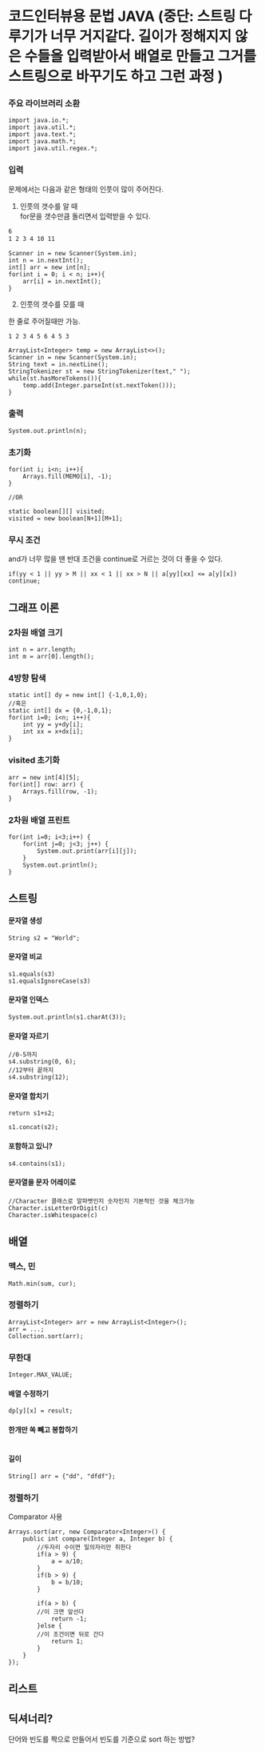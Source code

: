 # 코드인터뷰용 문법 JAVA (중단: 스트링 다루기가 너무 거지같다. 길이가 정해지지 않은 수들을 입력받아서 배열로 만들고 그거를 스트링으로 바꾸기도 하고 그런 과정 )
### 주요 라이브러리 소환
```
import java.io.*;
import java.util.*;
import java.text.*;
import java.math.*;
import java.util.regex.*;
```

### 입력
문제에서는 다음과 같은 형태의 인풋이 많이 주어진다.

1) 인풋의 갯수를 알 때   
for문을 갯수만큼 돌리면서 입력받을 수 있다.

``` bash
6
1 2 3 4 10 11
```


```
Scanner in = new Scanner(System.in);
int n = in.nextInt();
int[] arr = new int[n];
for(int i = 0; i < n; i++){
    arr[i] = in.nextInt();
}
```

2) 인풋의 갯수를 모를 때

한 줄로 주어질때만 가능.
  
```
1 2 3 4 5 6 4 5 3
```

```
ArrayList<Integer> temp = new ArrayList<>();
Scanner in = new Scanner(System.in);
String text = in.nextLine();
StringTokenizer st = new StringTokenizer(text," ");
while(st.hasMoreTokens()){
	temp.add(Integer.parseInt(st.nextToken()));
}

```

### 출력
```
System.out.println(n);
```

### 초기화
```
for(int i; i<n; i++){
	Arrays.fill(MEMO[i], -1);
}

//OR

static boolean[][] visited;
visited = new boolean[N+1][M+1];

```
### 무시 조건
and가 너무 많을 땐 반대 조건을 continue로 거르는 것이 더 좋을 수 있다.

```
if(yy < 1 || yy > M || xx < 1 || xx > N || a[yy][xx] <= a[y][x]) continue;
```

## 그래프 이론
### 2차원 배열 크기
```
int n = arr.length;
int m = arr[0].length();

```
### 4방향 탐색
```
static int[] dy = new int[] {-1,0,1,0};
//혹은
static int[] dx = {0,-1,0,1};
for(int i=0; i<n; i++){
	int yy = y+dy[i];
	int xx = x+dx[i];
}
```
### visited 초기화
```
arr = new int[4][5];
for(int[] row: arr) {
	Arrays.fill(row, -1);
}
```
### 2차원 배열 프린트
```
for(int i=0; i<3;i++) {
	for(int j=0; j<3; j++) {
		System.out.print(arr[i][j]);
	}
	System.out.println();
}
```


## 스트링
#### 문자열 생성
```
String s2 = "World";
```
#### 문자열 비교
```
s1.equals(s3)
s1.equalsIgnoreCase(s3)
```
#### 문자열 인덱스
```
System.out.println(s1.charAt(3));
```
#### 문자열 자르기
```
//0-5까지
s4.substring(0, 6);
//12부터 끝까지
s4.substring(12);
```
#### 문자열 합치기
```
return s1+s2;

s1.concat(s2);
```

#### 포함하고 있니?
```
s4.contains(s1);
```

#### 문자열을 문자 어레이로
```
//Character 클래스로 알파벳인지 숫자인지 기본적인 것을 체크가능
Character.isLetterOrDigit(c)
Character.isWhitespace(c)
```

## 배열

### 맥스, 민
```
Math.min(sum, cur);
```

### 정렬하기
```
ArrayList<Integer> arr = new ArrayList<Integer>();
arr = ...;
Collection.sort(arr);

```

### 무한대
```
Integer.MAX_VALUE;
```

#### 배열 수정하기
```
dp[y][x] = result;
```

#### 한개만 쏙 빼고 봉합하기
```

```

#### 길이
```
String[] arr = {"dd", "dfdf"};
```

### 정렬하기

Comparator 사용
```
Arrays.sort(arr, new Comparator<Integer>() {
	public int compare(Integer a, Integer b) {
		//두자리 수이면 일의자리만 취한다
		if(a > 9) {
			a = a/10;
		}
		if(b > 9) {
			b = b/10;
		}
		
		if(a > b) {
		//이 크면 앞선다
			return -1;
		}else {
		//이 조건이면 뒤로 간다
			return 1;
		}
	}
});
```



## 리스트

## 딕셔너리?
단어와 빈도를 짝으로 만들어서 
빈도를 기준으로 sort 하는 방법?